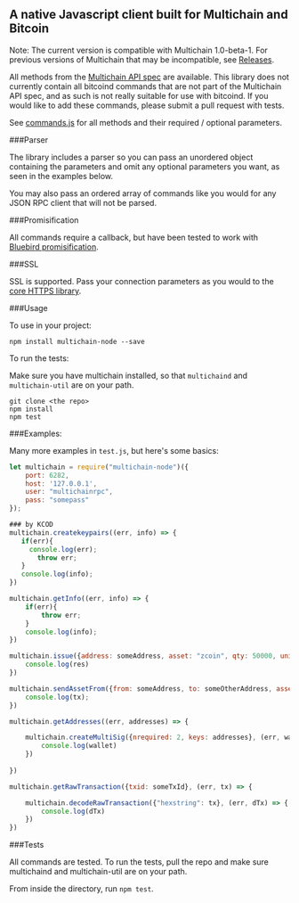 A native Javascript client built for Multichain and Bitcoin
---------------------------------------------------

Note: The current version is compatible with Multichain 1.0-beta-1. For previous versions of Multichain that may be incompatible, see [Releases](https://github.com/scoin/multichain-node/releases).

All methods from the [Multichain API spec](http://www.multichain.com/developers/json-rpc-api/) are available. This library does not currently contain all bitcoind commands that are not part of the Multichain API spec, and as such is not really suitable for use with bitcoind. If you would like to add these commands, please submit a pull request with tests.

See [commands.js](https://github.com/scoin/multichain-node/blob/development/lib/commands.js) for all methods and their required / optional parameters. 

###Parser

The library includes a parser so you can pass an unordered object containing the parameters and omit any optional parameters you want, as seen in the examples below. 

You may also pass an ordered array of commands like you would for any JSON RPC client that will not be parsed.

###Promisification

All commands require a callback, but have been tested to work with [Bluebird promisification](http://bluebirdjs.com/docs/api/promisification.html).

###SSL

SSL is supported. Pass your connection parameters as you would to the [core HTTPS library](https://nodejs.org/api/https.html#https_https_globalagent).

###Usage

To use in your project:

```
npm install multichain-node --save
```

To run the tests:

Make sure you have multichain installed, so that `multichaind` and `multichain-util` are on your path.

```
git clone <the repo>
npm install
npm test
```

###Examples:

Many more examples in `test.js`, but here's some basics:
       
```javascript 
let multichain = require("multichain-node")({
    port: 6282,
    host: '127.0.0.1',
    user: "multichainrpc",
    pass: "somepass"
});

### by KCOD
multichain.createkeypairs((err, info) => {
   if(err){
     console.log(err);
       throw err;
   }
   console.log(info);
})

multichain.getInfo((err, info) => {
    if(err){
        throw err;
    }
    console.log(info);
})

multichain.issue({address: someAddress, asset: "zcoin", qty: 50000, units: 0.01, details: {hello: "world"}}, (err, res) => {
    console.log(res)
})

multichain.sendAssetFrom({from: someAddress, to: someOtherAddress, asset: "zcoin", qty: 5}, (err, tx) => {
    console.log(tx);
})

multichain.getAddresses((err, addresses) => {

    multichain.createMultiSig({nrequired: 2, keys: addresses}, (err, wallet) => {
        console.log(wallet)
    })
    
})

multichain.getRawTransaction({txid: someTxId}, (err, tx) => {

    multichain.decodeRawTransaction({"hexstring": tx}, (err, dTx) => {
        console.log(dTx)
    })
})


```
###Tests

All commands are tested. To run the tests, pull the repo and make sure multichaind and multichain-util are on your path.

From inside the directory, run `npm test`.
